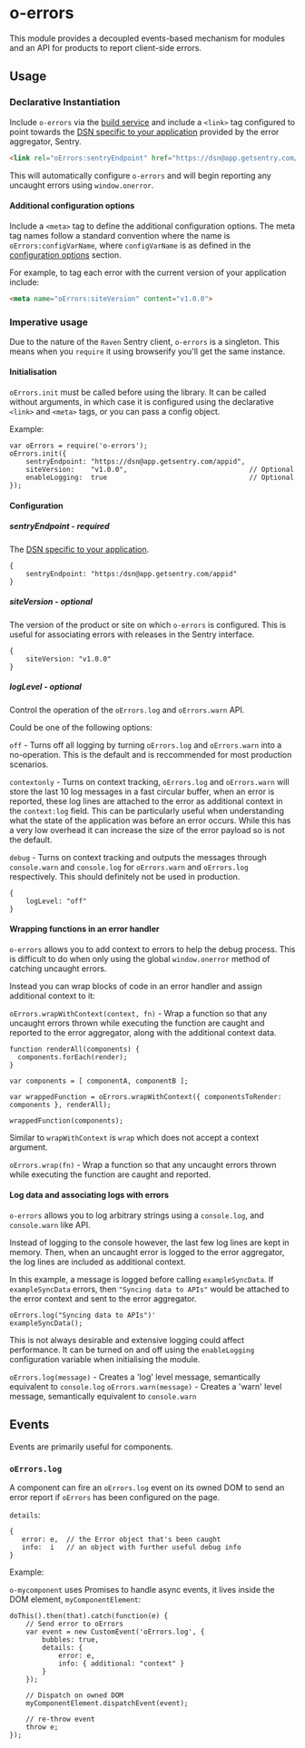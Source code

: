 # o-errors

This module provides a decoupled events-based mechanism for modules and an API
for products to report client-side errors.

## Usage

### Declarative Instantiation

Include `o-errors` via the [build service](https://registry.origami.ft.com/components/o-errors#section-usage) and include a `<link>` tag configured
to point towards the [DSN specific to your application](https://app.getsentry.com/docs/platforms/) provided by the error aggregator, Sentry.

```HTML
<link rel="oErrors:sentryEndpoint" href="https://dsn@app.getsentry.com/appid" />
```

This will automatically configure `o-errors` and will begin reporting any
uncaught errors using `window.onerror`.

#### Additional configuration options

Include a `<meta>` tag to define the additional configuration options.  The
meta tag names follow a standard convention where the name is
`oErrors:configVarName`, where `configVarName` is as defined in the [configuration options](#configuration) section.

For example, to tag each error with the current version of your application
include:

```HTML
<meta name="oErrors:siteVersion" content="v1.0.0">
```

### Imperative usage

Due to the nature of the `Raven` Sentry client, `o-errors` is a singleton.
This means when you `require` it using browserify you'll get the same instance.

#### Initialisation

`oErrors.init` must be called before using the library.  It can be called
without arguments, in which case it is configured using the declarative
`<link>` and `<meta>` tags, or you can pass a config object.

Example:

```JS
var oErrors = require('o-errors');
oErrors.init({
	sentryEndpoint: "https://dsn@app.getsentry.com/appid",
	siteVersion:    "v1.0.0",                              // Optional
	enableLogging:  true                                   // Optional
});
```

#### Configuration

##### sentryEndpoint - required

The [DSN specific to your application](https://app.getsentry.com/docs/platforms/).

```JS
{
	sentryEndpoint: "https:/dsn@app.getsentry.com/appid"
}
```

##### siteVersion   - optional

The version of the product or site on which `o-errors` is configured.  This
is useful for associating errors with releases in the Sentry interface.

```JS
{
	siteVersion: "v1.0.0"
}
```

##### logLevel     - optional

Control the operation of the `oErrors.log` and `oErrors.warn` API.

Could be one of the following options:

`off` - Turns off all logging by turning `oErrors.log` and `oErrors.warn` into
a no-operation. This is the default and is reccommended for most production
scenarios.

`contextonly` - Turns on context tracking, `oErrors.log` and `oErrors.warn`
will store the last 10 log messages in a fast circular buffer, when an error
is reported, these log lines are attached to the error as additional context
in the `context:log` field.  This can be particularly useful when
understanding what the state of the application was before an error occurs.
While this has a very low overhead it can increase the size of the error
payload so is not the default.

`debug` - Turns on context tracking and outputs the messages through
`console.warn` and `console.log` for `oErrors.warn` and `oErrors.log`
respectively.  This should definitely not be used in production.

```JS
{
	logLevel: "off"
}
```

#### Wrapping functions in an error handler

`o-errors` allows you to add context to errors to help the debug process.
This is difficult to do when only using the global `window.onerror` method of
catching uncaught errors.

Instead you can wrap blocks of code in an error handler and assign additional
context to it:

`oErrors.wrapWithContext(context, fn)` - Wrap a function so that any uncaught
errors thrown while executing the function are caught and reported to the
error aggregator, along with the additional context data.

```JS
function renderAll(components) {
  components.forEach(render);
}

var components = [ componentA, componentB ];

var wrappedFunction = oErrors.wrapWithContext({ componentsToRender: components }, renderAll);

wrappedFunction(components);
```

Similar to `wrapWithContext` is `wrap` which does not accept a context
argument.

`oErrors.wrap(fn)` - Wrap a function so that any uncaught errors thrown while
executing the function are caught and reported.

#### Log data and associating logs with errors

`o-errors` allows you to log arbitrary strings using a `console.log`, and
`console.warn` like API.

Instead of logging to the console however, the last few log lines are kept in
memory.  Then, when an uncaught error is logged to the error aggregator, the
log lines are included as additional context.

In this example, a message is logged before calling `exampleSyncData`.  If
`exampleSyncData` errors, then `"Syncing data to APIs"` would be attached to
the error context and sent to the error aggregator.

```JS
oErrors.log("Syncing data to APIs")'
exampleSyncData();
```

This is not always desirable and extensive logging could affect performance.
It can be turned on and off using the `enableLogging` configuration variable
when initialising the module.

`oErrors.log(message)`  - Creates a 'log' level message, semantically equivalent to `console.log`
`oErrors.warn(message)` - Creates a 'warn' level message, semantically equivalent to `console.warn`

## Events

Events are primarily useful for components.

### `oErrors.log`

A component can fire an `oErrors.log` event on its owned DOM to send an error report if
`oErrors` has been configured on the page.

`details`:

```JS
{
   error: e,  // the Error object that's been caught
   info:  i   // an object with further useful debug info
}
```

Example:

`o-mycomponent` uses Promises to handle async events, it lives inside the DOM
element, `myComponentElement`:

```JS
doThis().then(that).catch(function(e) {
	// Send error to oErrors
	var event = new CustomEvent('oErrors.log', {
		bubbles: true,
		details: {
			error: e,
			info: { additional: "context" }
		}
	});

	// Dispatch on owned DOM
	myComponentElement.dispatchEvent(event);

	// re-throw event
	throw e;
});

```
